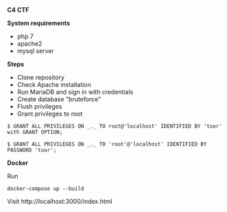 
**C4 CTF**

**System requirements**

 - php 7  
 - apache2  
 - mysql server

**Steps**
- Clone repository
 - Check Apache installation
 - Run MariaDB and sign in with credentials
 - Create database "bruteforce"
 - Flush privileges
 - Grant privileges to root 

`$ GRANT ALL PRIVILEGES ON _._ TO root@'localhost' IDENTIFIED BY 'toor' with GRANT OPTION;`

`$ GRANT ALL PRIVILEGES ON _._ TO 'root'@'localhost' IDENTIFIED BY PASSWORD 'toor';`

**Docker**

Run 

    docker-compose up --build

Visit http://localhost:3000/index.html
